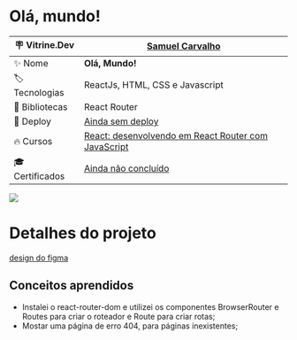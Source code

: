# Olá, mundo!

| :placard: Vitrine.Dev       |[Samuel Carvalho](https://cursos.alura.com.br/vitrinedev/samurai-samuka)|
| ------------------------    | --- |
| :sparkles: Nome             | **Olá, Mundo!**
| :label: Tecnologias         | ReactJs, HTML, CSS e Javascript
| :link: Bibliotecas          | React Router
| :rocket: Deploy             | [Ainda sem deploy]()
| :fire: Cursos               | [React: desenvolvendo em React Router com JavaScript](https://cursos.alura.com.br/course/React-desenvolvendo-react-router-javaScript)
| :mortar_board: Certificados | [Ainda não concluído]()

![](https://3.bp.blogspot.com/-sbRzWXGOtUg/VKyLqYyurJI/AAAAAAAAAAM/wGbmdFErwz4/s1600/site_em_construcao.jpg#vitrinedev)

# Detalhes do projeto
[design do figma](https://www.figma.com/file/nDTrIQxTu6aldQG0o0iAbj/Ol%C3%A1%2C-Mundo!---Projeto-React%3A-router?node-id=38%3A716&t=y1FfACdjFh3qjCfI-0)

## Conceitos aprendidos

* Instalei o react-router-dom e utilizei os componentes BrowserRouter e Routes para criar o roteador e Route para criar rotas;
* Mostar uma página de erro 404, para páginas inexistentes;